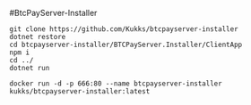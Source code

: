 #BtcPayServer-Installer

```
git clone https://github.com/Kukks/btcpayserver-installer
dotnet restore
cd btcpayserver-installer/BTCPayServer.Installer/ClientApp
npm i
cd ../
dotnet run
```

`docker run -d -p 666:80 --name btcpayserver-installer  kukks/btcpayserver-installer:latest`
